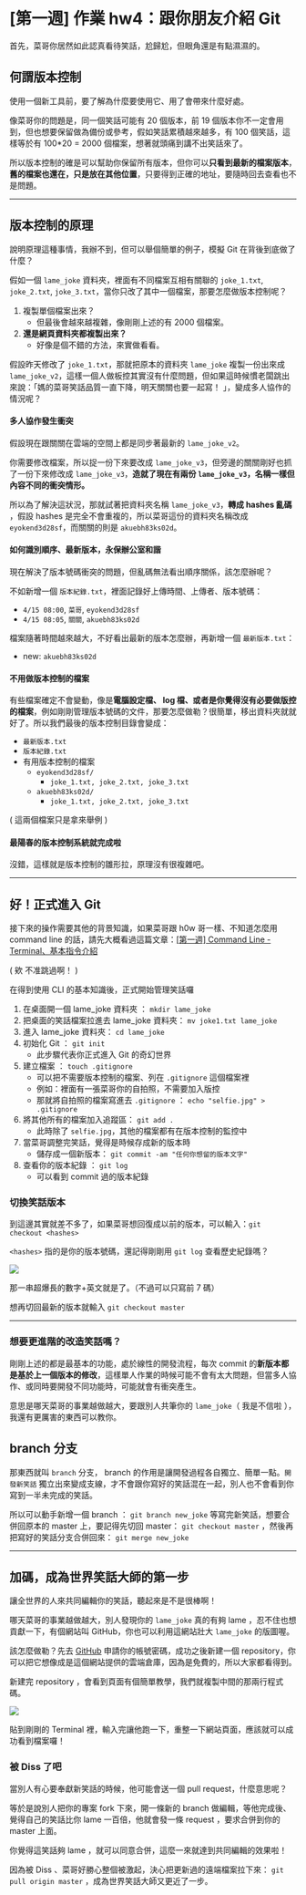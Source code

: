 #  [第一週] 作業 hw4：跟你朋友介紹 Git


首先，菜哥你居然如此認真看待笑話，尬歸尬，但眼角還是有點濕濕的。

## 何謂版本控制

使用一個新工具前，要了解為什麼要使用它、用了會帶來什麼好處。

像菜哥你的問題是，同一個笑話可能有 20 個版本，前 19 個版本你不一定會用到，但也想要保留做為備份或參考，假如笑話累積越來越多，有 100 個笑話，這樣等於有 100*20 = 2000 個檔案，想著就頭痛到講不出笑話來了。

所以版本控制的確是可以幫助你保留所有版本，但你可以**只看到最新的檔案版本**，**舊的檔案也還在，只是放在其他位置**，只要得到正確的地址，要隨時回去查看也不是問題。

---

## 版本控制的原理

說明原理這種事情，我辦不到，但可以舉個簡單的例子，模擬 Git 在背後到底做了什麼？

假如一個 `lame_joke` 資料夾，裡面有不同檔案互相有關聯的 `joke_1.txt`, `joke_2.txt`, `joke_3.txt`，當你只改了其中一個檔案，那要怎麼做版本控制呢？

1. 複製單個檔案出來？
    - 但最後會越來越複雜，像剛剛上述的有 2000 個檔案。
2. **還是網頁資料夾都複製出來？**
    - 好像是個不錯的方法，來實做看看。 
        
假設昨天修改了 `joke_1.txt`，那就把原本的資料夾 `lame_joke` 複製一份出來成 `lame_joke_v2`，這樣一個人做板控其實沒有什麼問題，但如果這時候慣老闆跳出來說：「媽的菜哥笑話品質一直下降，明天關關也要一起寫！ 」，變成多人協作的情況呢？

#### 多人協作發生衝突

假設現在跟關關在雲端的空間上都是同步著最新的 `lame_joke_v2`。

你需要修改檔案，所以捉一份下來要改成 `lame_joke_v3`，但旁邊的關關剛好也抓了一份下來修改成 `lame_joke_v3`，**造就了現在有兩份 `lame_joke_v3`，名稱一樣但內容不同的衝突情形。**

所以為了解決這狀況，那就試著把資料夾名稱 `lame_joke_v3`，**轉成 hashes 亂碼** ，假設 hashes 是完全不會重複的，所以菜哥這份的資料夾名稱改成 `eyokend3d28sf`，而關關的則是 `akuebh83ks02d`。

#### 如何識別順序、最新版本，永保辦公室和諧

現在解決了版本號碼衝突的問題，但亂碼無法看出順序關係，該怎麼辦呢？  

不如新增一個 `版本紀錄.txt`，裡面記錄好上傳時間、上傳者、版本號碼：
- `4/15 08:00`, `菜哥`, `eyokend3d28sf`
- `4/15 08:05`, `關關`, `akuebh83ks02d`

檔案隨著時間越來越大，不好看出最新的版本怎麼辦，再新增一個 `最新版本.txt`：
- new: `akuebh83ks02d`

#### 不用做版本控制的檔案

有些檔案確定不會變動，像是**電腦設定檔、 log 檔、或者是你覺得沒有必要做版控的檔案**，例如剛剛管理版本號碼的文件，那要怎麼做勒？很簡單，移出資料夾就就好了。所以我們最後的版本控制目錄會變成：

- `最新版本.txt`
- `版本紀錄.txt`
- 有用版本控制的檔案
    - `eyokend3d28sf/`
        - `joke_1.txt, joke_2.txt, joke_3.txt`
    - `akuebh83ks02d/`
        - `joke_1.txt, joke_2.txt, joke_3.txt`

( 這兩個檔案只是拿來舉例 )    
    
#### 最陽春的版本控制系統就完成啦

沒錯，這樣就是版本控制的雛形拉，原理沒有很複雜吧。

---

## 好！正式進入 Git

接下來的操作需要其他的背景知識，如果菜哥跟 h0w 哥一樣、不知道怎麼用 command line 的話，請先大概看過這篇文章：[[第一週] Command Line - Terminal、基本指令介紹](https://yakimhsu.com/project/project_w1_CommandLine.html)

( 欸 不准跳過啊！ )

在得到使用 CLI 的基本知識後，正式開始管理笑話囉

1. 在桌面開一個 lame_joke 資料夾 ： `mkdir lame_joke`
2. 把桌面的笑話檔案拉進去 lame_joke 資料夾： `mv joke1.txt lame_joke`
3. 進入 lame_joke 資料夾： `cd lame_joke`
4. 初始化 Git ： `git init`
    - 此步驟代表你正式進入 Git 的奇幻世界 
5. 建立檔案 ： `touch .gitignore`
    - 可以把不需要版本控制的檔案、列在 `.gitignore` 這個檔案裡
    - 例如：裡面有一張菜哥你的自拍照，不需要加入版控
    - 那就將自拍照的檔案寫進去 `.gitignore` ： `echo "selfie.jpg" > .gitignore`
6. 將其他所有的檔案加入追蹤區： `git add .` 
    - 此時除了 `selfie.jpg`，其他的檔案都有在版本控制的監控中
7. 當菜哥調整完笑話，覺得是時候存成新的版本時
    - 儲存成一個新版本： `git commit -am "任何你想留的版本文字"`
8. 查看你的版本紀錄 ： `git log`
    - 可以看到 commit 過的版本紀錄

### 切換笑話版本

到這邊其實就差不多了，如果菜哥想回復成以前的版本，可以輸入：`git checkout <hashes>`

`<hashes>` 指的是你的版本號碼，還記得剛剛用 `git log` 查看歷史紀錄嗎？

![](https://i.imgur.com/wZxqf1c.jpg)

那一串超爆長的數字+英文就是了。（不過可以只寫前 7 碼）

想再切回最新的版本就輸入 `git checkout master`

---

### 想要更進階的改造笑話嗎？

剛剛上述的都是最基本的功能，處於線性的開發流程，每次 commit 的**新版本都是基於上一個版本的修改**，這樣單人作業的時候可能不會有太大問題，但當多人協作、或同時要開發不同功能時，可能就會有衝突產生。

意思是哪天菜哥的事業越做越大，要跟別人共筆你的 `lame_joke`（ 我是不信啦 ），我還有更厲害的東西可以教你。

## branch 分支

那東西就叫 `branch` 分支， branch 的作用是讓開發過程各自獨立、簡單一點。`開發新笑話` 獨立出來變成支線，才不會跟你寫好的笑話混在一起，別人也不會看到你寫到一半未完成的笑話。

所以可以動手新增一個 branch ： `git branch new_joke`
等寫完新笑話，想要合併回原本的 master 上，要記得先切回 master： `git checkout master` ，然後再把寫好的笑話分支合併回來： `git merge new_joke`

---

## 加碼，成為世界笑話大師的第一步

讓全世界的人來共同編輯你的笑話，聽起來是不是很棒啊！

哪天菜哥的事業越做越大，別人發現你的 `lame_joke` 真的有夠 lame ，忍不住也想貢獻一下，有個網站叫 GitHub，你也可以利用這網站壯大 `lame_joke` 的版圖喔。

該怎麼做勒？先去 [GitHub](https://github.com) 申請你的帳號密碼，成功之後新建一個 repository，你可以把它想像成是這個網站提供的雲端倉庫，因為是免費的，所以大家都看得到。

新建完 repository ，會看到頁面有個簡單教學，我們就複製中間的那兩行程式碼。

![](https://i.imgur.com/4cdUTid.jpg)

貼到剛剛的 Terminal 裡，輸入完讓他跑一下，重整一下網站頁面，應該就可以成功看到檔案囉！

### 被 Diss 了吧

當別人有心要奉獻新笑話的時候，他可能會送一個 pull request，什麼意思呢？

等於是說別人把你的專案 fork  下來，開一條新的 branch 做編輯，等他完成後、覺得自己的笑話比你 lame 一百倍，他就會發一條 request ，要求合併到你的 master 上面。

你覺得這笑話夠 lame ，就可以同意合併，這麼一來就達到共同編輯的效果啦！

因為被 Diss 、菜哥好勝心整個被激起，決心把更新過的遠端檔案拉下來： `git pull origin master` ，成為世界笑話大師又更近了一步。





